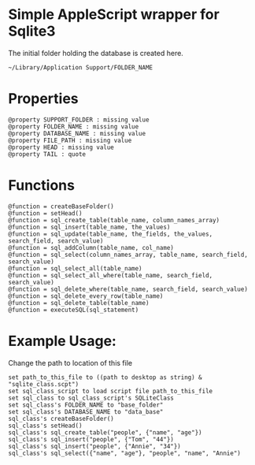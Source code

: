 # Simple AppleScript wrapper for Sqlite3 #

The initial folder holding the database is created here.  
    
    ~/Library/Application Support/FOLDER_NAME

# Properties #

    @property SUPPORT_FOLDER : missing value
    @property FOLDER_NAME : missing value
    @property DATABASE_NAME : missing value
    @property FILE_PATH : missing value
    @property HEAD : missing value
    @property TAIL : quote

# Functions #


    @function = createBaseFolder()
    @function = setHead()
    @function = sql_create_table(table_name, column_names_array)
    @function = sql_insert(table_name, the_values)
    @function = sql_update(table_name, the_fields, the_values, search_field, search_value)
    @function = sql_addColumn(table_name, col_name)
    @function = sql_select(column_names_array, table_name, search_field, search_value)
    @function = sql_select_all(table_name)
    @function = sql_select_all_where(table_name, search_field, search_value)
    @function = sql_delete_where(table_name, search_field, search_value)
    @function = sql_delete_every_row(table_name)
    @function = sql_delete_table(table_name)
    @function = executeSQL(sql_statement)

# Example Usage:
  Change the path to location of this file
  
    set path_to_this_file to ((path to desktop as string) & "sqlite_class.scpt")
    set sql_class_script to load script file path_to_this_file
    set sql_class to sql_class_script's SQLiteClass
    set sql_class's FOLDER_NAME to "base_folder"
    set sql_class's DATABASE_NAME to "data_base"
    sql_class's createBaseFolder()
    sql_class's setHead()
    sql_class's sql_create_table("people", {"name", "age"})
    sql_class's sql_insert("people", {"Tom", "44"})
    sql_class's sql_insert("people", {"Annie", "34"})
    sql_class's sql_select({"name", "age"}, "people", "name", "Annie")